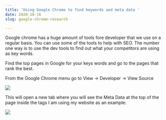```yaml
---
title: 'Using Google Chrome to find keywords and meta data '
date: 2020-10-16
slug: google-chrome-research

---
```

Google chrome has a huge amount of tools fore developer that we use on a regular basis. You can use some of the tools to help with SEO. The number one way is to use the dev tools to find out what your competitors are using as key words. 

Find the top pages in Google for your keys words and go to the pages that rank the best. 

From the Google Chrome menu go to View -> Developer -> View Source 

![](/google-chrome-for-seo.png)

This will open a new tab where you will see the Meta Data at the top of the page inside the <head></head> tags I am using my website as an example:

![](/screen-shot-2020-10-16-at-4-53-18-pm.png)